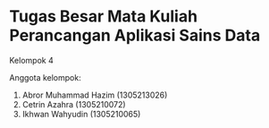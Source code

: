 # Tugas Besar Mata Kuliah Perancangan Aplikasi Sains Data
Kelompok 4

Anggota kelompok:
1. Abror Muhammad Hazim (1305213026)
2. Cetrin Azahra (1305210072)
3. Ikhwan Wahyudin (1305210065)
